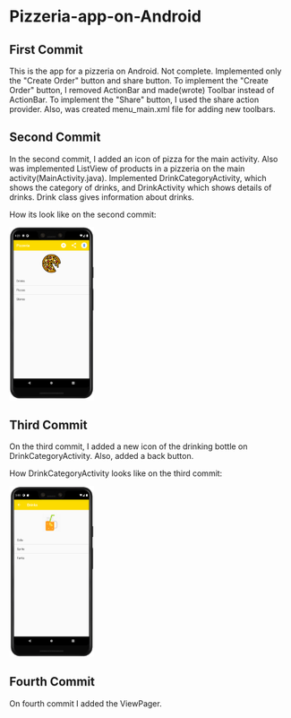 # Pizzeria-app-on-Android
## First Commit

This is the app for a pizzeria on Android.
Not complete. Implemented only the "Create Order" button and share button.
To implement the "Create Order" button, I removed ActionBar and made(wrote) Toolbar instead of ActionBar.
To implement the "Share" button, I used the share action provider. Also, was created menu_main.xml file for 
adding new toolbars.

## Second Commit

In the second commit, I added an icon of pizza for the main activity.
Also was implemented ListView of products in a pizzeria on the main activity(MainActivity.java).
Implemented DrinkCategoryActivity, which shows the category of drinks, and DrinkActivity which shows details of drinks.
Drink class gives information about drinks.

How its look like on the second commit:

<img src="images/pizzeriaLook.png" width="30%">

## Third Commit

On the third commit, I added a new icon of the drinking bottle on DrinkCategoryActivity. 
Also, added a back button.

How DrinkCategoryActivity looks like on the third commit:

<img src="images/pizzeriaDrinks.png" width="30%">

## Fourth Commit
On fourth commit I added the ViewPager.
